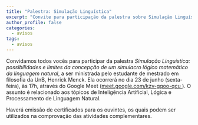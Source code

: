 ```yaml
---
title: "Palestra: Simulação Linguística" 
excerpt: "Convite para participação da palestra sobre Simulação Linguística"
author_profile: false
categories:
  - avisos
tags:
  - avisos
---
```


Convidamos todos vocês para participar da palestra *Simulação Linguística: possibilidades e limites da concepção de um simulacro lógico matemático da linguagem natural*, a ser ministrada pelo estudante de mestrado em filosofia da UnB, Henrick Menck. Ela ocorrerá no dia 23 de junho (sexta-feira), às 17h, através do Google Meet ([meet.google.com/kzv-gqoo-qcu
](https://meet.google.com/kzv-gqoo-qcu
)). O assunto é relacionado aos tópicos de Inteligência Artificial, Lógica e Processamento de Linguagem Natural.

Haverá emissão de certificados para os ouvintes, os quais podem ser utilizados na comprovação das atividades complementares.